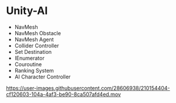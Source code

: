 # Unity-AI

* NavMesh
* NavMesh Obstacle
* NavMesh Agent
* Collider Controller
* Set Destination
* IEnumerator
* Couroutine
* Ranking System
* AI Character Controller




https://user-images.githubusercontent.com/28606938/210154404-cf120603-104a-4af3-be90-8ca507afd4ed.mov

